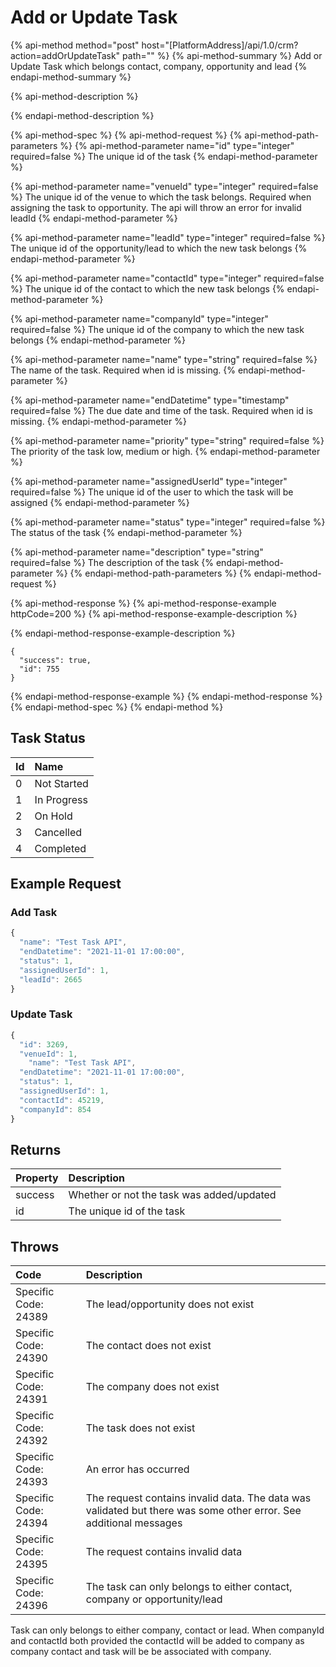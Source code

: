 # Add or Update Task

{% api-method method="post" host="\[PlatformAddress\]/api/1.0/crm?action=addOrUpdateTask" path="" %}
{% api-method-summary %}
Add or Update Task which belongs contact, company, opportunity and lead
{% endapi-method-summary %}

{% api-method-description %}

{% endapi-method-description %}

{% api-method-spec %}
{% api-method-request %}
{% api-method-path-parameters %}
{% api-method-parameter name="id" type="integer" required=false %}
The unique id of the task
{% endapi-method-parameter %}

{% api-method-parameter name="venueId" type="integer" required=false %}
The unique id of the venue to which the task belongs. Required when assigning the task to opportunity. The api will throw an error for invalid leadId
{% endapi-method-parameter %}

{% api-method-parameter name="leadId" type="integer" required=false %}
The unique id of the opportunity/lead to which the new task belongs
{% endapi-method-parameter %}

{% api-method-parameter name="contactId" type="integer" required=false %}
The unique id of the contact to which the new task belongs
{% endapi-method-parameter %}

{% api-method-parameter name="companyId" type="integer" required=false %}
The unique id of the company to which the new task belongs
{% endapi-method-parameter %}

{% api-method-parameter name="name" type="string" required=false %}
The name of the task. Required when id is missing.
{% endapi-method-parameter %}

{% api-method-parameter name="endDatetime" type="timestamp" required=false %}
The due date and time of the task. Required when id is missing.
{% endapi-method-parameter %}

{% api-method-parameter name="priority" type="string" required=false %}
The priority of the task low, medium or high.
{% endapi-method-parameter %}

{% api-method-parameter name="assignedUserId" type="integer" required=false %}
The unique id of the user to which the task will be assigned
{% endapi-method-parameter %}

{% api-method-parameter name="status" type="integer" required=false %}
The status of the task
{% endapi-method-parameter %}

{% api-method-parameter name="description" type="string" required=false %}
The description of the task
{% endapi-method-parameter %}
{% endapi-method-path-parameters %}
{% endapi-method-request %}

{% api-method-response %}
{% api-method-response-example httpCode=200 %}
{% api-method-response-example-description %}

{% endapi-method-response-example-description %}

```text
{
  "success": true,
  "id": 755
}
```
{% endapi-method-response-example %}
{% endapi-method-response %}
{% endapi-method-spec %}
{% endapi-method %}

## Task Status

| Id | Name |
| :--- | :--- |
| 0 | Not Started |
| 1 | In Progress |
| 2 | On Hold |
| 3 | Cancelled |
| 4 | Completed |

## Example Request

### Add Task

```javascript
{
  "name": "Test Task API",
  "endDatetime": "2021-11-01 17:00:00",
  "status": 1,
  "assignedUserId": 1,
  "leadId": 2665
}
```

### Update Task

```javascript
{
  "id": 3269,
  "venueId": 1,
    "name": "Test Task API",
  "endDatetime": "2021-11-01 17:00:00",
  "status": 1,
  "assignedUserId": 1,
  "contactId": 45219,
  "companyId": 854
}
```

## Returns

| Property | Description |
| :--- | :--- |
| success | Whether or not the task was added/updated |
| id | The unique id of the task |

## Throws

| Code | Description |
| :--- | :--- |
| Specific Code: 24389 | The lead/opportunity does not exist |
| Specific Code: 24390 | The contact does not exist |
| Specific Code: 24391 | The company does not exist |
| Specific Code: 24392 | The task does not exist |
| Specific Code: 24393 | An error has occurred |
| Specific Code: 24394 | The request contains invalid data. The data was validated but there was some other error. See additional messages |
| Specific Code: 24395 | The request contains invalid data |
| Specific Code: 24396 | The task can only belongs to either contact, company or opportunity/lead |

Task can only belongs to either company, contact or lead. When companyId and contactId both provided the contactId will be added to company as company contact and task will be be associated with company.

